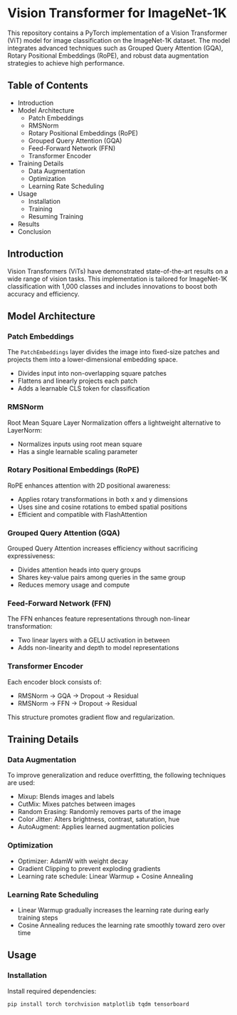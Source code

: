 # Vision Transformer for ImageNet-1K

This repository contains a PyTorch implementation of a Vision Transformer (ViT) model for image classification on the ImageNet-1K dataset. The model integrates advanced techniques such as Grouped Query Attention (GQA), Rotary Positional Embeddings (RoPE), and robust data augmentation strategies to achieve high performance.

## Table of Contents

- Introduction
- Model Architecture
  - Patch Embeddings
  - RMSNorm
  - Rotary Positional Embeddings (RoPE)
  - Grouped Query Attention (GQA)
  - Feed-Forward Network (FFN)
  - Transformer Encoder
- Training Details
  - Data Augmentation
  - Optimization
  - Learning Rate Scheduling
- Usage
  - Installation
  - Training
  - Resuming Training
- Results
- Conclusion

## Introduction

Vision Transformers (ViTs) have demonstrated state-of-the-art results on a wide range of vision tasks. This implementation is tailored for ImageNet-1K classification with 1,000 classes and includes innovations to boost both accuracy and efficiency.

## Model Architecture

### Patch Embeddings

The `PatchEmbeddings` layer divides the image into fixed-size patches and projects them into a lower-dimensional embedding space.

- Divides input into non-overlapping square patches
- Flattens and linearly projects each patch
- Adds a learnable CLS token for classification

### RMSNorm

Root Mean Square Layer Normalization offers a lightweight alternative to LayerNorm:

- Normalizes inputs using root mean square
- Has a single learnable scaling parameter

### Rotary Positional Embeddings (RoPE)

RoPE enhances attention with 2D positional awareness:

- Applies rotary transformations in both x and y dimensions
- Uses sine and cosine rotations to embed spatial positions
- Efficient and compatible with FlashAttention

### Grouped Query Attention (GQA)

Grouped Query Attention increases efficiency without sacrificing expressiveness:

- Divides attention heads into query groups
- Shares key-value pairs among queries in the same group
- Reduces memory usage and compute

### Feed-Forward Network (FFN)

The FFN enhances feature representations through non-linear transformation:

- Two linear layers with a GELU activation in between
- Adds non-linearity and depth to model representations

### Transformer Encoder

Each encoder block consists of:

- RMSNorm → GQA → Dropout → Residual
- RMSNorm → FFN → Dropout → Residual

This structure promotes gradient flow and regularization.

## Training Details

### Data Augmentation

To improve generalization and reduce overfitting, the following techniques are used:

- Mixup: Blends images and labels
- CutMix: Mixes patches between images
- Random Erasing: Randomly removes parts of the image
- Color Jitter: Alters brightness, contrast, saturation, hue
- AutoAugment: Applies learned augmentation policies

### Optimization

- Optimizer: AdamW with weight decay  
- Gradient Clipping to prevent exploding gradients  
- Learning rate schedule: Linear Warmup + Cosine Annealing

### Learning Rate Scheduling

- Linear Warmup gradually increases the learning rate during early training steps  
- Cosine Annealing reduces the learning rate smoothly toward zero over time  

## Usage

### Installation

Install required dependencies:

```bash
pip install torch torchvision matplotlib tqdm tensorboard
